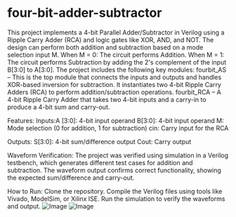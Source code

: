 # four-bit-adder-subtractor
This project implements a 4-bit Parallel Adder/Subtractor in Verilog using a Ripple Carry Adder (RCA) and logic gates like XOR, AND, and NOT. The design can perform both addition and subtraction based on a mode selection input M.
When M = 0: The circuit performs Addition.
When M = 1: The circuit performs Subtraction by adding the 2's complement of the input B[3:0] to A[3:0].
The project includes the following key modules:
fourbit_AS – This is the top module that connects the inputs and outputs and handles XOR-based inversion for subtraction. It instantiates two 4-bit Ripple Carry Adders (RCA) to perform addition/subtraction operations.
fourbit_RCA – A 4-bit Ripple Carry Adder that takes two 4-bit inputs and a carry-in to produce a 4-bit sum and carry-out.

Features:
Inputs:A
[3:0]: 4-bit input operand
B[3:0]: 4-bit input operand
M: Mode selection (0 for addition, 1 for subtraction)
cin: Carry input for the RCA

Outputs:
S[3:0]: 4-bit sum/difference output
Cout: Carry output

Waveform Verification:
The project was verified using simulation in a Verilog testbench, which generates different test cases for addition and subtraction. The waveform output confirms correct functionality, showing the expected sum/difference and carry-out.

How to Run:
Clone the repository.
Compile the Verilog files using tools like Vivado, ModelSim, or Xilinx ISE.
Run the simulation to verify the waveforms and output.
![Image](https://github.com/user-attachments/assets/b3058407-08bd-4231-9ac5-6f47f3d1cdf4)
![Image](https://github.com/user-attachments/assets/0d730df0-d036-4b85-968f-aa4438445bc7)
